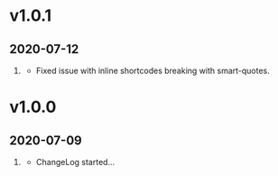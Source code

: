 # v1.0.1

## 2020-07-12

1. [](#bugfix)
   - Fixed issue with inline shortcodes breaking with smart-quotes.

# v1.0.0

## 2020-07-09

1. [](#new)
   - ChangeLog started...
